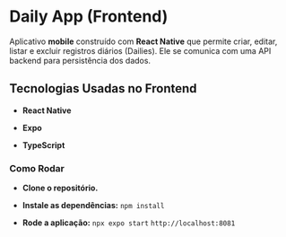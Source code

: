 # Daily App (Frontend)

Aplicativo **mobile** construído com **React Native** que permite criar, editar, listar e excluir registros diários (Dailies). Ele se comunica com uma API backend para persistência dos dados.

## Tecnologias Usadas no Frontend
- **React Native**

- **Expo**

- **TypeScript**

### Como Rodar
- **Clone o repositório.**

- **Instale as dependências:**
`npm install`

- **Rode a aplicação:**
`npx expo start`
`http://localhost:8081`
